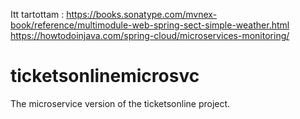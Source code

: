 Itt tartottam :
https://books.sonatype.com/mvnex-book/reference/multimodule-web-spring-sect-simple-weather.html
https://howtodoinjava.com/spring-cloud/microservices-monitoring/

# ticketsonlinemicrosvc
The microservice version of the ticketsonline project.
